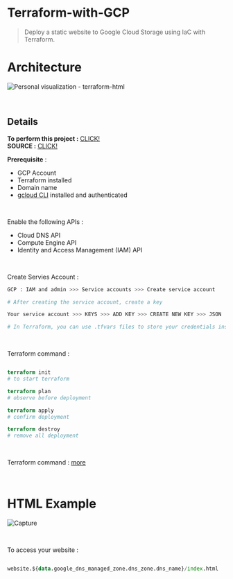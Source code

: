 # Terraform-with-GCP
> Deploy a static website to Google Cloud Storage using IaC with Terraform.


# Architecture

![Personal visualization - terraform-html](https://github.com/HikariJadeEmpire/Terraform-with-GCP/assets/118663358/1f484ab7-e078-4728-abf9-c80418548822)

<br>

## Details

**To perform this project :** [CLICK!](https://www.youtube.com/watch?v=VCayKl82Lt8) <br>
**SOURCE :** [CLICK!](https://github.com/rishabkumar7/freecodecamp-terraform-with-gcp) <br>

**Prerequisite** : <br>
- GCP Account
- Terraform installed
- Domain name
- [gcloud CLI](https://cloud.google.com/sdk/docs/install) installed and authenticated

<br>

Enable the following APIs : <br>
- Cloud DNS API
- Compute Engine API
- Identity and Access Management (IAM) API

<br>

Create Servies Account : <br>

```bash
GCP : IAM and admin >>> Service accounts >>> Create service account

# After creating the service account, create a key

Your service account >>> KEYS >>> ADD KEY >>> CREATE NEW KEY >>> JSON

# In Terraform, you can use .tfvars files to store your credentials instead of .tf files

```

<br>

Terraform command : <br>

```Terraform

terraform init
# to start terraform

terraform plan
# observe before deployment

terraform apply
# confirm deployment

terraform destroy
# remove all deployment

```

<br>

Terraform command : [more](https://developer.hashicorp.com/terraform/cli)

<br>

# HTML Example

![Capture](https://github.com/HikariJadeEmpire/Terraform-with-GCP/assets/118663358/648558ce-69c0-4276-9c2f-1a4606a462aa)

<br>

To access your website : <br>

```Terraform

website.${data.google_dns_managed_zone.dns_zone.dns_name}/index.html

```
